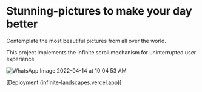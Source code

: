 # Stunning-pictures to make your day better


Contemplate the most beautiful pictures from all over the world.

This project implements the infinite scroll mechanism for uninterrupted user experience

![WhatsApp Image 2022-04-14 at 10 04 53 AM](https://user-images.githubusercontent.com/72963541/163332551-67a93000-d0e9-43f8-8280-484dfbf4d553.jpeg)

[Deployment (infinite-landscapes.vercel.app)]
